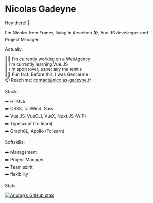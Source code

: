 <h1>Nicolas Gadeyne</h1>

Hey there! 👋 

I'm Nicolas from France, living in Arcachon 🏖, Vue.JS developper and Project Manager.

Actually:

👨‍💻 I’m currently working on a WebAgency
</br>🌱 I’m currently learning Vue.JS
</br>🎾 I'm sport lover, especially the tennis
</br>👮‍♂️ Fun fact: Before this, I was Gendarme
</br>📫 Reach me: contact@nicolas-gadeyne.fr

Stack:

➡️ HTML5
</br>➡️ CSS3, TailWind, Sass
</br>➡️ Vue.JS, VueCLI, VueX, Nuxt.JS (WIP) 
</br>➡️ Typescript (To learn)
</br>➡️ GraphQL, Apollo (To learn)

Softskills:

➡️ Management
</br>➡️ Project Manager
</br>➡️ Team spirit
</br>➡️ flexibility

Stats:

[![Anurag's GitHub stats](https://github-readme-stats.vercel.app/api?username=ngadeyne&theme=tokyonight)]()





<!---
NGadeyne/NGadeyne is a ✨ special ✨ repository because its `README.md` (this file) appears on your GitHub profile.
You can click the Preview link to take a look at your changes.
--->
